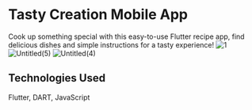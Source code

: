 # Tasty Creation Mobile App

Cook up something special with this easy-to-use Flutter recipe app, find delicious dishes and simple instructions for a tasty experience!
![1](https://github.com/user-attachments/assets/82d50787-8f74-45f4-9a76-6bf71dcb59f1)
![Untitled(5)](https://github.com/user-attachments/assets/de91beed-aac3-42d9-987f-30038b8fa5bc)
![Untitled(4)](https://github.com/user-attachments/assets/e03234b0-4b7e-44db-8d1a-5f64e25d2118)




## Technologies Used

Flutter, DART, JavaScript
